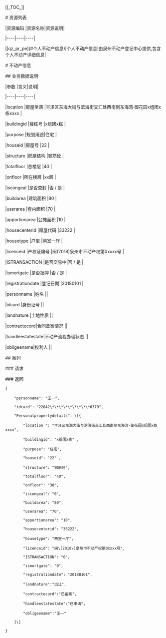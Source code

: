 \[\[\_TOC\_\]\]

\# 资源列表

\|资源编码	\|资源名称\|资源说明\|

\|----\|----\|----\|

\|\[qz\_pr\_pe\]\(\#个人不动产信息\)\|个人不动产信息\|由泉州不动产登记中心提供,包含个人不动产详细信息\|





\# 不动产信息

\#\# 业务数据说明

\|参数	\|含义\|说明\|

\|----\|----\|----\|

\|location \|房屋坐落 \|丰泽区东海大街与滨海街交汇处西南侧东海湾·御花园x组团x栋xxxx \|

\|buildingid \|楼栋号 \|x组团x栋 \|

\|purpose \|规划用途\|住宅 \|

\|houseid \|房屋号 \|22 \|

\|structure \|房屋结构 \|钢筋砼 \|

\|totalfloor \|总楼层 \|40 \|

\|onfloor \|所在楼层 \|xx层 \|

\|iscongeal \|是否查封 \|否 / 是 \|

\|buildarea \|建筑面积 \|80 \|

\|userarea \|套内面积 \|70 \|

\|apportionarea \|公摊面积 \|10 \|

\|housecenterid \|房屋代码 \|33222 \|

\|housetype \|户型  \|两室一厅 \|

\|licenceid \|产权证编号 \|闽\(2018\)泉州市不动产权第0xxxx号 \|

\|ISTRANSACTION \|是否交易中\|否 / 是 \|

\|ismortgate \|是否抵押 \|否 / 是 \|

\|registrationdate \|登记日期 \|20180101 \|

\|personname \|姓名 \|\|

\|idcard \|身份证号 \|\|

\|landnature \|土地性质 \|\|

\|contractecord\|合同备案情况 \|\|

\|handleestatestate\|不动产流程办理状态 \|\|

\|obligeename\|权利人 \|\|

\#\# 案列

\#\#\# 请求

\#\#\# 返回

    {

    	"personname": "王一",

    	"idcard": "22042\*\*\*\*\*\*\*\*\*0379",

    	"Personalpropertydetails": \[{

    		"location ": "丰泽区东海大街与滨海街交汇处西南侧东海湾·御花园x组团x栋xxxx",

    		"buildingid": "x组团x栋" ,

    		"purpose": "住宅",

    		"houseid": "22" ,

            "structure": "钢筋砼",

            "totalfloor": "40",

            "onfloor": "38",

            "iscongeal": "0",

            "buildarea": "80",

            "userarea": "70",

            "apportionarea": "10",

            "housecenterid": "33222",

            "housetype": "两室一厅",

            "licenceid": "闽\(2018\)泉州市不动产权第0xxxx号",

            "ISTRANSACTION": "0",

            "ismortgate": "0",

            "registrationdate": "20180101",

            "landnature":"出让",

            "contractecord":"已备案",

            "handleestatestate":"已申请",

            "obligeename":"王一"

    	}\]

    }

